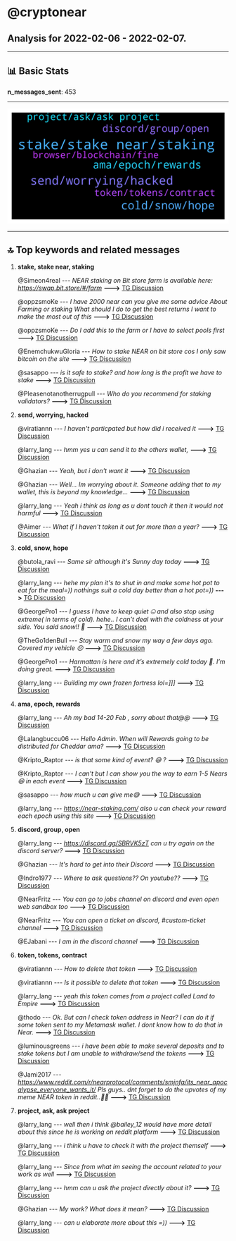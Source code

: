 # **@cryptonear**
 ## Analysis for **2022-02-06** - **2022-02-07**.

---

## 📊 **Basic Stats**

**n_messages_sent**: 453

---
![wordcloud](cryptonear_1Days_wordcloud.png)

---


## 🔝 **Top keywords and related messages**

1. **stake, stake near, staking**

    @Simeon4real --- *NEAR staking on Bit store farm is available here: https://swap.bit.store/#/farm* **--->** [TG Discussion](https://t.me/cryptonear/328158)

    @oppzsmoKe --- *I have 2000 near can you give me some advice About Farming or staking What should I do to get the best returns I want to make the most out of this* **--->** [TG Discussion](https://t.me/cryptonear/327815)

    @oppzsmoKe --- *Do I add this to the farm or I have to select pools first* **--->** [TG Discussion](https://t.me/cryptonear/327453)

    @EnemchukwuGloria --- *How to stake NEAR on bit store cos I only saw bitcoin on the site* **--->** [TG Discussion](https://t.me/cryptonear/328155)

    @sasappo --- *is it safe to stake? and how long is the profit we have to stake* **--->** [TG Discussion](https://t.me/cryptonear/328104)

    @Pleasenotanotherrugpull --- *Who do you recommend for staking validators?* **--->** [TG Discussion](https://t.me/cryptonear/327726)

2. **send, worrying, hacked**

    @viratiannn --- *I haven't  particpated  but how did i received  it* **--->** [TG Discussion](https://t.me/cryptonear/328133)

    @larry_lang --- *hmm yes u can send it to the others wallet,* **--->** [TG Discussion](https://t.me/cryptonear/327408)

    @Ghazian --- *Yeah, but i don't want it* **--->** [TG Discussion](https://t.me/cryptonear/327278)

    @Ghazian --- *Well... Im worrying about it. Someone adding that to my wallet, this is beyond my knowledge...* **--->** [TG Discussion](https://t.me/cryptonear/327274)

    @larry_lang --- *Yeah i think as long as u dont touch it then it would not harmful* **--->** [TG Discussion](https://t.me/cryptonear/327300)

    @Aimer --- *What if I haven't taken it out for more than a year?* **--->** [TG Discussion](https://t.me/cryptonear/328068)

3. **cold, snow, hope**

    @butola_ravi --- *Same sir although it's Sunny day today* **--->** [TG Discussion](https://t.me/cryptonear/327213)

    @larry_lang --- *hehe my plan it's to shut in and make some hot pot to eat for the meal=)) nothings suit a cold day better than a hot pot=))* **--->** [TG Discussion](https://t.me/cryptonear/327216)

    @GeorgePro1 --- *I guess I have to keep quiet 🤐 and also stop using extreme( in terms of cold). hehe..  I can’t deal with the coldness at your side. You said snow!!  🥶* **--->** [TG Discussion](https://t.me/cryptonear/327841)

    @TheGo1denBull --- *Stay warm and snow my way a few days ago. Covered my vehicle 😣* **--->** [TG Discussion](https://t.me/cryptonear/327834)

    @GeorgePro1 --- *Harmattan is here and it’s extremely cold today 🥶.   I’m doing great.* **--->** [TG Discussion](https://t.me/cryptonear/327833)

    @larry_lang --- *Building my own frozen fortress lol=]]]* **--->** [TG Discussion](https://t.me/cryptonear/327486)

4. **ama, epoch, rewards**

    @larry_lang --- *Ah my bad 14-20 Feb , sorry about that@@* **--->** [TG Discussion](https://t.me/cryptonear/327503)

    @Lalangbuccu06 --- *Hello Admin. When will Rewards going to be distributed for Cheddar ama?* **--->** [TG Discussion](https://t.me/cryptonear/327364)

    @Kripto_Raptor --- *is that some kind of event? 😅 ?* **--->** [TG Discussion](https://t.me/cryptonear/327585)

    @Kripto_Raptor --- *I can't but I can show you the way to earn 1-5 Nears 😄 in each event* **--->** [TG Discussion](https://t.me/cryptonear/327540)

    @sasappo --- *how much u can give me😅* **--->** [TG Discussion](https://t.me/cryptonear/327536)

    @larry_lang --- *https://near-staking.com/ also u can check your reward each epoch using this site* **--->** [TG Discussion](https://t.me/cryptonear/328072)

5. **discord, group, open**

    @larry_lang --- *https://discord.gg/SBRVK5zT can u try again on the discord server?* **--->** [TG Discussion](https://t.me/cryptonear/327414)

    @Ghazian --- *It's hard to get into their Discord* **--->** [TG Discussion](https://t.me/cryptonear/327415)

    @Indro1977 --- *Where to ask questions?? On youtube??* **--->** [TG Discussion](https://t.me/cryptonear/328236)

    @NearFritz --- *You can go to jobs channel on discord and even open web sandbox too* **--->** [TG Discussion](https://t.me/cryptonear/327118)

    @NearFritz --- *You can open a ticket on discord, #custom-ticket channel* **--->** [TG Discussion](https://t.me/cryptonear/327126)

    @EJabani --- *I am in the discord channel* **--->** [TG Discussion](https://t.me/cryptonear/327136)

6. **token, tokens, contract**

    @viratiannn --- *How to delete  that token* **--->** [TG Discussion](https://t.me/cryptonear/328258)

    @viratiannn --- *Is it possible  to delete that token* **--->** [TG Discussion](https://t.me/cryptonear/328135)

    @larry_lang --- *yeah this token comes from a project called Land to Empire* **--->** [TG Discussion](https://t.me/cryptonear/328129)

    @thodo --- *Ok. But can I check token address in Near? I can do it if some token sent to my Metamask wallet. I dont know how to do that in Near.* **--->** [TG Discussion](https://t.me/cryptonear/327352)

    @luminousgreens --- *i have been able to make several deposits and to stake tokens but I am unable to withdraw/send the tokens* **--->** [TG Discussion](https://t.me/cryptonear/328276)

    @Jami2017 --- *https://www.reddit.com/r/nearprotocol/comments/smjnfa/its_near_apocalypse_everyone_wants_it/  Pls guys.. dnt forget to do the upvotes of my meme NEAR token in reddit..🙏😊* **--->** [TG Discussion](https://t.me/cryptonear/328182)

7. **project, ask, ask project**

    @larry_lang --- *well then i think @bailey_12 would have more detail about this since he is working on reddit platform* **--->** [TG Discussion](https://t.me/cryptonear/327376)

    @larry_lang --- *i think u have to check it with the project themself* **--->** [TG Discussion](https://t.me/cryptonear/328134)

    @larry_lang --- *Since from what im seeing the account related to your work as well* **--->** [TG Discussion](https://t.me/cryptonear/327303)

    @larry_lang --- *hmm can u ask the project directly about it?* **--->** [TG Discussion](https://t.me/cryptonear/327279)

    @Ghazian --- *My work? What does it mean?* **--->** [TG Discussion](https://t.me/cryptonear/327304)

    @larry_lang --- *can u elaborate more about this =))* **--->** [TG Discussion](https://t.me/cryptonear/328074)

